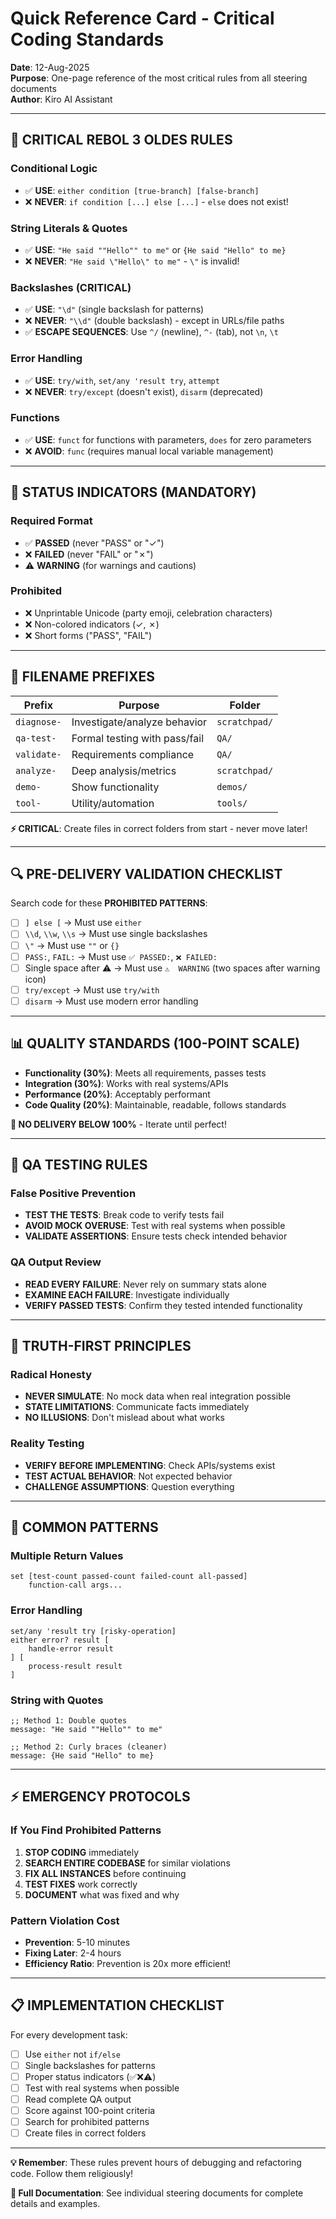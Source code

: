 # Quick Reference Card - Critical Coding Standards

**Date**: 12-Aug-2025  
**Purpose**: One-page reference of the most critical rules from all steering documents  
**Author**: Kiro AI Assistant  

---

## 🚨 **CRITICAL REBOL 3 OLDES RULES**

### **Conditional Logic**
- ✅ **USE**: `either condition [true-branch] [false-branch]`
- ❌ **NEVER**: `if condition [...] else [...]` - `else` does not exist!

### **String Literals & Quotes**
- ✅ **USE**: `"He said ""Hello"" to me"` or `{He said "Hello" to me}`
- ❌ **NEVER**: `"He said \"Hello\" to me"` - `\"` is invalid!

### **Backslashes (CRITICAL)**
- ✅ **USE**: `"\d"` (single backslash for patterns)
- ❌ **NEVER**: `"\\d"` (double backslash) - except in URLs/file paths
- ✅ **ESCAPE SEQUENCES**: Use `^/` (newline), `^-` (tab), not `\n`, `\t`

### **Error Handling**
- ✅ **USE**: `try/with`, `set/any 'result try`, `attempt`
- ❌ **NEVER**: `try/except` (doesn't exist), `disarm` (deprecated)

### **Functions**
- ✅ **USE**: `funct` for functions with parameters, `does` for zero parameters
- ❌ **AVOID**: `func` (requires manual local variable management)

---

## 🎯 **STATUS INDICATORS (MANDATORY)**

### **Required Format**
- ✅ **PASSED** (never "PASS" or "✓")
- ❌ **FAILED** (never "FAIL" or "✗")
- ⚠️ **WARNING** (for warnings and cautions)

### **Prohibited**
- ❌ Unprintable Unicode (party emoji, celebration characters)
- ❌ Non-colored indicators (✓, ✗)
- ❌ Short forms ("PASS", "FAIL")

---

## 📁 **FILENAME PREFIXES**

| Prefix | Purpose | Folder |
|--------|---------|--------|
| `diagnose-` | Investigate/analyze behavior | `scratchpad/` |
| `qa-test-` | Formal testing with pass/fail | `QA/` |
| `validate-` | Requirements compliance | `QA/` |
| `analyze-` | Deep analysis/metrics | `scratchpad/` |
| `demo-` | Show functionality | `demos/` |
| `tool-` | Utility/automation | `tools/` |

**⚡ CRITICAL**: Create files in correct folders from start - never move later!

---

## 🔍 **PRE-DELIVERY VALIDATION CHECKLIST**

Search code for these **PROHIBITED PATTERNS**:

- [ ] `] else [` → Must use `either`
- [ ] `\\d`, `\\w`, `\\s` → Must use single backslashes
- [ ] `\"` → Must use `""` or `{}`
- [ ] `PASS:`, `FAIL:` → Must use `✅ PASSED:`, `❌ FAILED:`
- [ ] Single space after ⚠️ → Must use `⚠️  WARNING` (two spaces after warning icon)
- [ ] `try/except` → Must use `try/with`
- [ ] `disarm` → Must use modern error handling

---

## 📊 **QUALITY STANDARDS (100-POINT SCALE)**

- **Functionality (30%)**: Meets all requirements, passes tests
- **Integration (30%)**: Works with real systems/APIs
- **Performance (20%)**: Acceptably performant
- **Code Quality (20%)**: Maintainable, readable, follows standards

**🚫 NO DELIVERY BELOW 100%** - Iterate until perfect!

---

## 🧪 **QA TESTING RULES**

### **False Positive Prevention**
- **TEST THE TESTS**: Break code to verify tests fail
- **AVOID MOCK OVERUSE**: Test with real systems when possible
- **VALIDATE ASSERTIONS**: Ensure tests check intended behavior

### **QA Output Review**
- **READ EVERY FAILURE**: Never rely on summary stats alone
- **EXAMINE EACH FAILURE**: Investigate individually
- **VERIFY PASSED TESTS**: Confirm they tested intended functionality

---

## 🎯 **TRUTH-FIRST PRINCIPLES**

### **Radical Honesty**
- **NEVER SIMULATE**: No mock data when real integration possible
- **STATE LIMITATIONS**: Communicate facts immediately
- **NO ILLUSIONS**: Don't mislead about what works

### **Reality Testing**
- **VERIFY BEFORE IMPLEMENTING**: Check APIs/systems exist
- **TEST ACTUAL BEHAVIOR**: Not expected behavior
- **CHALLENGE ASSUMPTIONS**: Question everything

---

## 🔧 **COMMON PATTERNS**

### **Multiple Return Values**
```rebol
set [test-count passed-count failed-count all-passed] 
    function-call args...
```

### **Error Handling**
```rebol
set/any 'result try [risky-operation]
either error? result [
    handle-error result
] [
    process-result result
]
```

### **String with Quotes**
```rebol
;; Method 1: Double quotes
message: "He said ""Hello"" to me"

;; Method 2: Curly braces (cleaner)
message: {He said "Hello" to me}
```

---

## ⚡ **EMERGENCY PROTOCOLS**

### **If You Find Prohibited Patterns**
1. **STOP CODING** immediately
2. **SEARCH ENTIRE CODEBASE** for similar violations
3. **FIX ALL INSTANCES** before continuing
4. **TEST FIXES** work correctly
5. **DOCUMENT** what was fixed and why

### **Pattern Violation Cost**
- **Prevention**: 5-10 minutes
- **Fixing Later**: 2-4 hours
- **Efficiency Ratio**: Prevention is 20x more efficient!

---

## 📋 **IMPLEMENTATION CHECKLIST**

For every development task:
- [ ] Use `either` not `if/else`
- [ ] Single backslashes for patterns
- [ ] Proper status indicators (✅❌⚠️)
- [ ] Test with real systems when possible
- [ ] Read complete QA output
- [ ] Score against 100-point criteria
- [ ] Search for prohibited patterns
- [ ] Create files in correct folders

---

**💡 Remember**: These rules prevent hours of debugging and refactoring code. Follow them religiously!

**🔗 Full Documentation**: See individual steering documents for complete details and examples.

